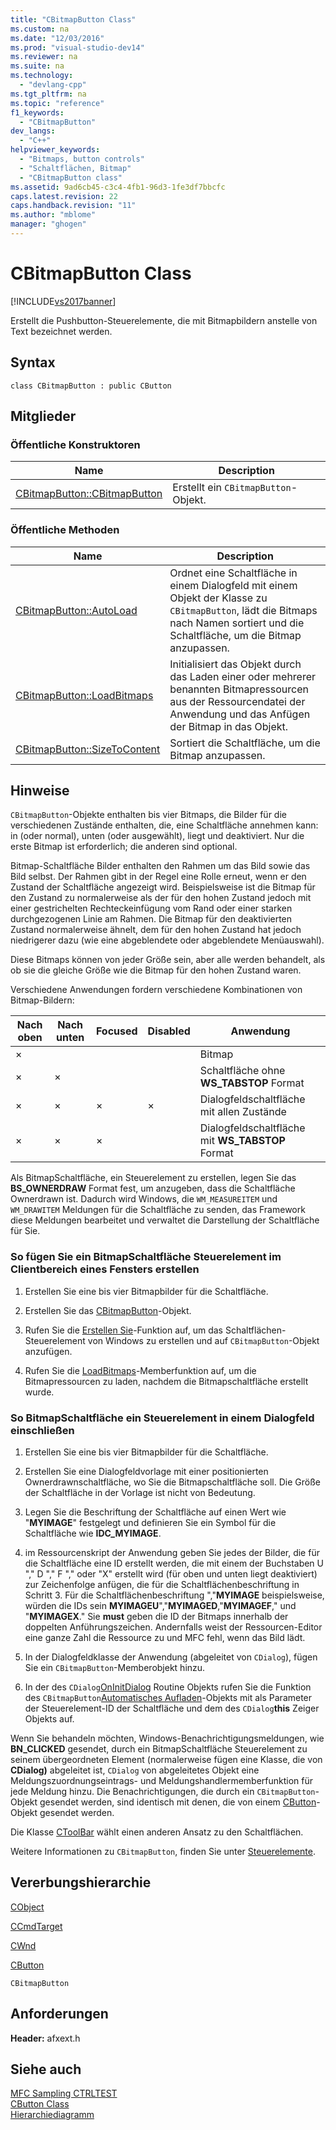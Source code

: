 ```yaml
---
title: "CBitmapButton Class"
ms.custom: na
ms.date: "12/03/2016"
ms.prod: "visual-studio-dev14"
ms.reviewer: na
ms.suite: na
ms.technology: 
  - "devlang-cpp"
ms.tgt_pltfrm: na
ms.topic: "reference"
f1_keywords: 
  - "CBitmapButton"
dev_langs: 
  - "C++"
helpviewer_keywords: 
  - "Bitmaps, button controls"
  - "Schaltflächen, Bitmap"
  - "CBitmapButton class"
ms.assetid: 9ad6cb45-c3c4-4fb1-96d3-1fe3df7bbcfc
caps.latest.revision: 22
caps.handback.revision: "11"
ms.author: "mblome"
manager: "ghogen"
---
```

# CBitmapButton Class
[!INCLUDE[vs2017banner](../../assembler/inline/includes/vs2017banner.md)]

Erstellt die Pushbutton\-Steuerelemente, die mit Bitmapbildern anstelle von Text bezeichnet werden.  
  
## Syntax  
  
```  
class CBitmapButton : public CButton  
```  
  
## Mitglieder  
  
### Öffentliche Konstruktoren  
  
|Name|Description|  
|----------|-----------------|  
|[CBitmapButton::CBitmapButton](../Topic/CBitmapButton::CBitmapButton.md)|Erstellt ein `CBitmapButton`\-Objekt.|  
  
### Öffentliche Methoden  
  
|Name|Description|  
|----------|-----------------|  
|[CBitmapButton::AutoLoad](../Topic/CBitmapButton::AutoLoad.md)|Ordnet eine Schaltfläche in einem Dialogfeld mit einem Objekt der Klasse zu `CBitmapButton`, lädt die Bitmaps nach Namen sortiert und die Schaltfläche, um die Bitmap anzupassen.|  
|[CBitmapButton::LoadBitmaps](../Topic/CBitmapButton::LoadBitmaps.md)|Initialisiert das Objekt durch das Laden einer oder mehrerer benannten Bitmapressourcen aus der Ressourcendatei der Anwendung und das Anfügen der Bitmap in das Objekt.|  
|[CBitmapButton::SizeToContent](../Topic/CBitmapButton::SizeToContent.md)|Sortiert die Schaltfläche, um die Bitmap anzupassen.|  
  
## Hinweise  
 `CBitmapButton`\-Objekte enthalten bis vier Bitmaps, die Bilder für die verschiedenen Zustände enthalten, die, eine Schaltfläche annehmen kann: in \(oder normal\), unten \(oder ausgewählt\), liegt und deaktiviert.  Nur die erste Bitmap ist erforderlich; die anderen sind optional.  
  
 Bitmap\-Schaltfläche Bilder enthalten den Rahmen um das Bild sowie das Bild selbst.  Der Rahmen gibt in der Regel eine Rolle erneut, wenn er den Zustand der Schaltfläche angezeigt wird.  Beispielsweise ist die Bitmap für den Zustand zu normalerweise als der für den hohen Zustand jedoch mit einer gestrichelten Rechteckeinfügung vom Rand oder einer starken durchgezogenen Linie am Rahmen.  Die Bitmap für den deaktivierten Zustand normalerweise ähnelt, dem für den hohen Zustand hat jedoch niedrigerer dazu \(wie eine abgeblendete oder abgeblendete Menüauswahl\).  
  
 Diese Bitmaps können von jeder Größe sein, aber alle werden behandelt, als ob sie die gleiche Größe wie die Bitmap für den hohen Zustand waren.  
  
 Verschiedene Anwendungen fordern verschiedene Kombinationen von Bitmap\-Bildern:  
  
|Nach oben|Nach unten|Focused|Disabled|Anwendung|  
|---------------|----------------|-------------|--------------|---------------|  
|×||||Bitmap|  
|×|×|||Schaltfläche ohne **WS\_TABSTOP** Format|  
|×|×|×|×|Dialogfeldschaltfläche mit allen Zustände|  
|×|×|×||Dialogfeldschaltfläche mit **WS\_TABSTOP** Format|  
  
 Als BitmapSchaltfläche, ein Steuerelement zu erstellen, legen Sie das **BS\_OWNERDRAW** Format fest, um anzugeben, dass die Schaltfläche Ownerdrawn ist.  Dadurch wird Windows, die `WM_MEASUREITEM` und `WM_DRAWITEM` Meldungen für die Schaltfläche zu senden, das Framework diese Meldungen bearbeitet und verwaltet die Darstellung der Schaltfläche für Sie.  
  
### So fügen Sie ein BitmapSchaltfläche Steuerelement im Clientbereich eines Fensters erstellen  
  
1.  Erstellen Sie eine bis vier Bitmapbilder für die Schaltfläche.  
  
2.  Erstellen Sie das [CBitmapButton](../Topic/CBitmapButton::CBitmapButton.md)\-Objekt.  
  
3.  Rufen Sie die [Erstellen Sie](../Topic/CButton::Create.md)\-Funktion auf, um das Schaltflächen\-Steuerelement von Windows zu erstellen und auf `CBitmapButton`\-Objekt anzufügen.  
  
4.  Rufen Sie die [LoadBitmaps](../Topic/CBitmapButton::LoadBitmaps.md)\-Memberfunktion auf, um die Bitmapressourcen zu laden, nachdem die Bitmapschaltfläche erstellt wurde.  
  
### So BitmapSchaltfläche ein Steuerelement in einem Dialogfeld einschließen  
  
1.  Erstellen Sie eine bis vier Bitmapbilder für die Schaltfläche.  
  
2.  Erstellen Sie eine Dialogfeldvorlage mit einer positionierten Ownerdrawnschaltfläche, wo Sie die Bitmapschaltfläche soll.  Die Größe der Schaltfläche in der Vorlage ist nicht von Bedeutung.  
  
3.  Legen Sie die Beschriftung der Schaltfläche auf einen Wert wie "**MYIMAGE**" festgelegt und definieren Sie ein Symbol für die Schaltfläche wie **IDC\_MYIMAGE**.  
  
4.  im Ressourcenskript der Anwendung geben Sie jedes der Bilder, die für die Schaltfläche eine ID erstellt werden, die mit einem der Buchstaben U "," D "," F "," oder "X" erstellt wird \(für oben und unten liegt deaktiviert\) zur Zeichenfolge anfügen, die für die Schaltflächenbeschriftung in Schritt 3.  Für die Schaltflächenbeschriftung ","**MYIMAGE** beispielsweise, würden die IDs sein **MYIMAGEU**","**MYIMAGED**,"**MYIMAGEF**," und "**MYIMAGEX**." Sie **must** geben die ID der Bitmaps innerhalb der doppelten Anführungszeichen.  Andernfalls weist der Ressourcen\-Editor eine ganze Zahl die Ressource zu und MFC fehl, wenn das Bild lädt.  
  
5.  In der Dialogfeldklasse der Anwendung \(abgeleitet von `CDialog`\), fügen Sie ein `CBitmapButton`\-Memberobjekt hinzu.  
  
6.  In der des `CDialog`[OnInitDialog](../Topic/CDialog::OnInitDialog.md) Routine Objekts rufen Sie die Funktion des `CBitmapButton`[Automatisches Aufladen](../Topic/CBitmapButton::AutoLoad.md)\-Objekts mit als Parameter der Steuerelement\-ID der Schaltfläche und dem des `CDialog`**this** Zeiger Objekts auf.  
  
 Wenn Sie behandeln möchten, Windows\-Benachrichtigungsmeldungen, wie **BN\_CLICKED** gesendet, durch ein BitmapSchaltfläche Steuerelement zu seinem übergeordneten Element \(normalerweise fügen eine Klasse, die von **CDialog\)** abgeleitet ist, `CDialog` von abgeleitetes Objekt eine Meldungszuordnungseintrags\- und Meldungshandlermemberfunktion für jede Meldung hinzu.  Die Benachrichtigungen, die durch ein `CBitmapButton`\-Objekt gesendet werden, sind identisch mit denen, die von einem [CButton](../../mfc/reference/cbutton-class.md)\-Objekt gesendet werden.  
  
 Die Klasse [CToolBar](../../mfc/reference/ctoolbar-class.md) wählt einen anderen Ansatz zu den Schaltflächen.  
  
 Weitere Informationen zu `CBitmapButton`, finden Sie unter [Steuerelemente](../../mfc/controls-mfc.md).  
  
## Vererbungshierarchie  
 [CObject](../../mfc/reference/cobject-class.md)  
  
 [CCmdTarget](../../mfc/reference/ccmdtarget-class.md)  
  
 [CWnd](../../mfc/reference/cwnd-class.md)  
  
 [CButton](../../mfc/reference/cbutton-class.md)  
  
 `CBitmapButton`  
  
## Anforderungen  
 **Header:**  afxext.h  
  
## Siehe auch  
 [MFC Sampling CTRLTEST](../../top/visual-cpp-samples.md)   
 [CButton Class](../../mfc/reference/cbutton-class.md)   
 [Hierarchiediagramm](../../mfc/hierarchy-chart.md)